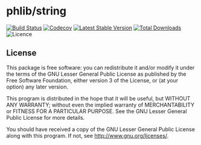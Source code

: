 # phlib/string

[![Build Status](https://img.shields.io/travis/phlib/string/master.svg)](https://travis-ci.org/phlib/string)
[![Codecov](https://img.shields.io/codecov/c/github/phlib/string.svg)](https://codecov.io/gh/phlib/string)
[![Latest Stable Version](https://img.shields.io/packagist/v/phlib/string.svg)](https://packagist.org/packages/phlib/string)
[![Total Downloads](https://img.shields.io/packagist/dt/phlib/string.svg)](https://packagist.org/packages/phlib/string)
![Licence](https://img.shields.io/github/license/phlib/string.svg)

## License

This package is free software: you can redistribute it and/or modify
it under the terms of the GNU Lesser General Public License as published by
the Free Software Foundation, either version 3 of the License, or
(at your option) any later version.

This program is distributed in the hope that it will be useful,
but WITHOUT ANY WARRANTY; without even the implied warranty of
MERCHANTABILITY or FITNESS FOR A PARTICULAR PURPOSE.  See the
GNU Lesser General Public License for more details.

You should have received a copy of the GNU Lesser General Public License
along with this program.  If not, see <http://www.gnu.org/licenses/>.
